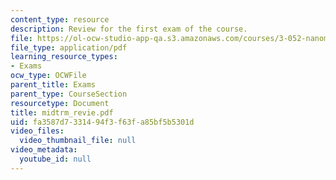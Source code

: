 ```yaml
---
content_type: resource
description: Review for the first exam of the course.
file: https://ol-ocw-studio-app-qa.s3.amazonaws.com/courses/3-052-nanomechanics-of-materials-and-biomaterials-spring-2007/fa3587d7331494f3f63fa85bf5b5301d_midtrm_revie.pdf
file_type: application/pdf
learning_resource_types:
- Exams
ocw_type: OCWFile
parent_title: Exams
parent_type: CourseSection
resourcetype: Document
title: midtrm_revie.pdf
uid: fa3587d7-3314-94f3-f63f-a85bf5b5301d
video_files:
  video_thumbnail_file: null
video_metadata:
  youtube_id: null
---
```

